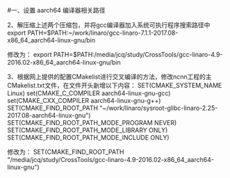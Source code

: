 #一、设置 aarch64 编译器相关路径

2、解压缩上述两个压缩包，并将gcc编译器加入系统可执行程序搜索路径中
export PATH=$PATH:~/work/linaro/gcc-linaro-7.1.1-2017.08-x86_64_aarch64-linux-gnu/bin

修改为：
export PATH=$PATH:/media/jcq/study/CrossTools/gcc-linaro-4.9-2016.02-x86_64_aarch64-linux-gnu/bin


3、根据网上提供的配置CMakelist进行交叉编译的方法，修改ncnn工程的主CMakelist.txt文件，在文件开头新增以下内容：
SET(CMAKE_SYSTEM_NAME Linux)
set(CMAKE_C_COMPILER   aarch64-linux-gnu-gcc)
set(CMAKE_CXX_COMPILER aarch64-linux-gnu-g++)
SET(CMAKE_FIND_ROOT_PATH "~/work/linaro/sysroot-glibc-linaro-2.25-2017.08-aarch64-linux-gnu")
SET(CMAKE_FIND_ROOT_PATH_MODE_PROGRAM NEVER)
SET(CMAKE_FIND_ROOT_PATH_MODE_LIBRARY ONLY)
SET(CMAKE_FIND_ROOT_PATH_MODE_INCLUDE ONLY)

修改为：
SET(CMAKE_FIND_ROOT_PATH "/media/jcq/study/CrossTools/gcc-linaro-4.9-2016.02-x86_64_aarch64-linux-gnu")

